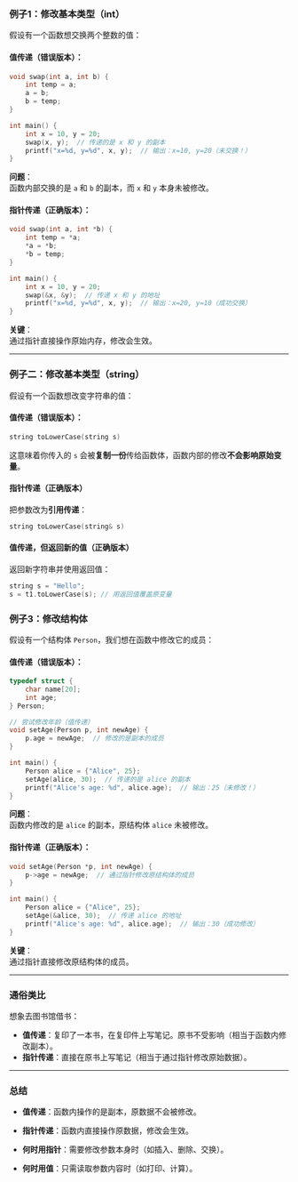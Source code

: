 ### 例子1：修改基本类型（int）
假设有一个函数想交换两个整数的值：

#### 值传递（错误版本）：
```c
void swap(int a, int b) {
    int temp = a;
    a = b;
    b = temp;
}

int main() {
    int x = 10, y = 20;
    swap(x, y);  // 传递的是 x 和 y 的副本
    printf("x=%d, y=%d", x, y);  // 输出：x=10, y=20（未交换！）
}
```
**问题**：  
函数内部交换的是 `a` 和 `b` 的副本，而 `x` 和 `y` 本身未被修改。

#### 指针传递（正确版本）：
```c
void swap(int a, int *b) {
    int temp = *a;
    *a = *b;
    *b = temp;
}

int main() {
    int x = 10, y = 20;
    swap(&x, &y);  // 传递 x 和 y 的地址
    printf("x=%d, y=%d", x, y);  // 输出：x=20, y=10（成功交换）
}

```
**关键**：  
通过指针直接操作原始内存，修改会生效。

---

### 例子二：修改基本类型（string）
假设有一个函数想改变字符串的值：

#### 值传递（错误版本）：
```cpp
string toLowerCase(string s)
```
这意味着你传入的 `s` 会被**复制一份**传给函数体，函数内部的修改**不会影响原始变量**。

#### 指针传递（正确版本）
把参数改为**引用传递**：
```cpp
string toLowerCase(string& s)
```

#### 值传递，但返回新的值（正确版本）
返回新字符串并使用返回值：
```cpp
string s = "Hello";
s = t1.toLowerCase(s); // 用返回值覆盖原变量
```

### 例子3：修改结构体
假设有一个结构体 `Person`，我们想在函数中修改它的成员：

#### 值传递（错误版本）：
```c
typedef struct {
    char name[20];
    int age;
} Person;

// 尝试修改年龄（值传递）
void setAge(Person p, int newAge) {
    p.age = newAge;  // 修改的是副本的成员
}

int main() {
    Person alice = {"Alice", 25};
    setAge(alice, 30);  // 传递的是 alice 的副本
    printf("Alice's age: %d", alice.age);  // 输出：25（未修改！）
}
```
**问题**：  
函数内修改的是 `alice` 的副本，原结构体 `alice` 未被修改。

#### 指针传递（正确版本）：
```c
void setAge(Person *p, int newAge) {
    p->age = newAge;  // 通过指针修改原结构体的成员
}

int main() {
    Person alice = {"Alice", 25};
    setAge(&alice, 30);  // 传递 alice 的地址
    printf("Alice's age: %d", alice.age);  // 输出：30（成功修改）
}
```

**关键**：  
通过指针直接修改原结构体的成员。

---

### 通俗类比
想象去图书馆借书：
- **值传递**：复印了一本书，在复印件上写笔记。原书不受影响（相当于函数内修改副本）。
- **指针传递**：直接在原书上写笔记（相当于通过指针修改原始数据）。

---

### 总结
- **值传递**：函数内操作的是副本，原数据不会被修改。
- **指针传递**：函数内直接操作原数据，修改会生效。

- **何时用指针**：需要修改参数本身时（如插入、删除、交换）。
- **何时用值**：只需读取参数内容时（如打印、计算）。